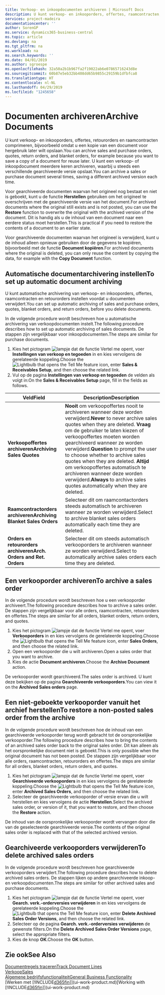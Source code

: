 ```yaml
---
title: Verkoop- en inkoopdocumenten archiveren | Microsoft Docs
description: U kunt verkoop- en inkooporders, offertes, raamcontracten, retourorders en raamcontracten archiveren en u kunt het gearchiveerde document gebruiken om het document waaruit het is gearchiveerd, opnieuw te maken.
services: project-madeira
documentationcenter: ''
author: SorenGP
ms.service: dynamics365-business-central
ms.topic: article
ms.devlang: na
ms.tgt_pltfrm: na
ms.workload: na
ms.search.keywords: ''
ms.date: 04/01/2019
ms.author: sgroespe
ms.openlocfilehash: 32a50a2b1b967fa2f19022ab6e07865716243d8e
ms.sourcegitcommit: 60b87e5eb32bb408dd65b9855c29159b1dfbfca8
ms.translationtype: HT
ms.contentlocale: nl-NL
ms.lasthandoff: 04/29/2019
ms.locfileid: "1245658"
---
```

# <a name="archive-documents"></a><span data-ttu-id="2faca-103">Documenten archiveren</span><span class="sxs-lookup"><span data-stu-id="2faca-103">Archive Documents</span></span>
<span data-ttu-id="2faca-104">U kunt verkoop- en inkooporders, offertes, retourorders en raamcontracten comprimeren, bijvoorbeeld omdat u een kopie van een document voor hergebruik later wilt opslaan.</span><span class="sxs-lookup"><span data-stu-id="2faca-104">You can archive sales and purchase orders, quotes, return orders, and blanket orders, for example because you want to save a copy of a document for reuse later.</span></span> <span data-ttu-id="2faca-105">U kunt een verkoop- of inkoopdocument meerdere keren archiveren, waarbij u steeds een verschillende gearchiveerde versie opslaat.</span><span class="sxs-lookup"><span data-stu-id="2faca-105">You can archive a sales or purchase document several times, saving a different archived version each time.</span></span>

<span data-ttu-id="2faca-106">Voor gearchiveerde documenten waarvan het origineel nog bestaat en niet is geboekt, kunt u de functie **Herstellen** gebruiken om het origineel te overschrijven met de gearchiveerde versie van het document.</span><span class="sxs-lookup"><span data-stu-id="2faca-106">For archived documents where the original still exists and is not posted, you can use the **Restore** function to overwrite the original with the archived version of the document.</span></span> <span data-ttu-id="2faca-107">Dit is handig als u de inhoud van een document naar een eerdere status moet herstellen.</span><span class="sxs-lookup"><span data-stu-id="2faca-107">This is practical if you need to restore the contents of a document to an earlier state.</span></span>

<span data-ttu-id="2faca-108">Voor gearchiveerde documenten waarvan het origineel is verwijderd, kunt u de inhoud alleen opnieuw gebruiken door de gegevens te kopiëren, bijvoorbeeld met de functie **Document kopiëren**.</span><span class="sxs-lookup"><span data-stu-id="2faca-108">For archived documents where the original is deleted, you can only reuse the content by copying the data, for example with the **Copy Document** function.</span></span>   

## <a name="to-set-up-automatic-document-archiving"></a><span data-ttu-id="2faca-109">Automatische documentarchivering instellen</span><span class="sxs-lookup"><span data-stu-id="2faca-109">To set up automatic document archiving</span></span>  
<span data-ttu-id="2faca-110">U kunt automatische archivering van verkoop- en inkooporders, offertes, raamcontracten en retourorders instellen voordat u documenten verwijdert.</span><span class="sxs-lookup"><span data-stu-id="2faca-110">You can set up automatic archiving of sales and purchase orders, quotes, blanket orders, and return orders, before you delete documents.</span></span>

<span data-ttu-id="2faca-111">In de volgende procedure wordt beschreven hoe u automatische archivering van verkoopdocumenten instelt.</span><span class="sxs-lookup"><span data-stu-id="2faca-111">The following procedure describes how to set up automatic archiving of sales documents.</span></span> <span data-ttu-id="2faca-112">De stappen zijn vergelijkbaar voor inkoopdocumenten.</span><span class="sxs-lookup"><span data-stu-id="2faca-112">The steps are similar for purchase documents.</span></span>
1.  <span data-ttu-id="2faca-113">Kies het pictogram ![lampje dat de functie Vertel me opent](media/ui-search/search_small.png "Vertel me wat u wilt doen"), voer **Instellingen van verkoop en tegoeden** in en kies vervolgens de gerelateerde koppeling.</span><span class="sxs-lookup"><span data-stu-id="2faca-113">Choose the ![Lightbulb that opens the Tell Me feature](media/ui-search/search_small.png "Tell me what you want to do") icon, enter **Sales & Receivables Setup**, and then choose the related link.</span></span>
2. <span data-ttu-id="2faca-114">Vul op de pagina **Instellingen van verkoop en tegoeden** de velden als volgt in:</span><span class="sxs-lookup"><span data-stu-id="2faca-114">On the **Sales & Receivables Setup** page, fill in the fields as follows.</span></span>

|<span data-ttu-id="2faca-115">Veld</span><span class="sxs-lookup"><span data-stu-id="2faca-115">Field</span></span>|<span data-ttu-id="2faca-116">Description</span><span class="sxs-lookup"><span data-stu-id="2faca-116">Description</span></span>|
|-----|-----------|
|<span data-ttu-id="2faca-117">**Verkoopoffertes archiveren**</span><span class="sxs-lookup"><span data-stu-id="2faca-117">**Archiving Sales Quotes**</span></span>|<span data-ttu-id="2faca-118">**Nooit** om verkoopoffertes nooit te archiveren wanneer deze worden verwijderd.</span><span class="sxs-lookup"><span data-stu-id="2faca-118">**Never** to never archive sales quotes when they are deleted.</span></span> <span data-ttu-id="2faca-119">**Vraag** om de gebruiker te laten kiezen of verkoopoffertes moeten worden gearchiveerd wanneer ze worden verwijderd.</span><span class="sxs-lookup"><span data-stu-id="2faca-119">**Question** to prompt the user to choose whether to archive sales quotes when they are deleted.</span></span> <span data-ttu-id="2faca-120">**Altijd** om verkoopoffertes automatisch te archiveren wanneer deze worden verwijderd.</span><span class="sxs-lookup"><span data-stu-id="2faca-120">**Always** to archive sales quotes automatically when they are deleted.</span></span>|
|<span data-ttu-id="2faca-121">**Raamcontractorders archiveren**</span><span class="sxs-lookup"><span data-stu-id="2faca-121">**Archiving Blanket Sales Orders**</span></span>|<span data-ttu-id="2faca-122">Selecteer dit om raamcontactorders steeds automatisch te archiveren wanneer ze worden verwijderd.</span><span class="sxs-lookup"><span data-stu-id="2faca-122">Select to archive blanket sales orders automatically each time they are deleted.</span></span>|
|<span data-ttu-id="2faca-123">**Orders en retourorders archiveren**</span><span class="sxs-lookup"><span data-stu-id="2faca-123">**Arch. Orders and Ret. Orders**</span></span>|<span data-ttu-id="2faca-124">Selecteer dit om steeds automatisch verkooporders te archiveren wanneer ze worden verwijderd.</span><span class="sxs-lookup"><span data-stu-id="2faca-124">Select to automatically archive sales orders each time they are deleted.</span></span>|

## <a name="to-archive-a-sales-order"></a><span data-ttu-id="2faca-125">Een verkooporder archiveren</span><span class="sxs-lookup"><span data-stu-id="2faca-125">To archive a sales order</span></span>
<span data-ttu-id="2faca-126">In de volgende procedure wordt beschreven hoe u een verkooporder archiveert.</span><span class="sxs-lookup"><span data-stu-id="2faca-126">The following procedure describes how to archive a sales order.</span></span> <span data-ttu-id="2faca-127">De stappen zijn vergelijkbaar voor alle orders, raamcontracten, retourorders en offertes.</span><span class="sxs-lookup"><span data-stu-id="2faca-127">The steps are similar for all orders, blanket orders, return orders, and quotes.</span></span>

1.  <span data-ttu-id="2faca-128">Kies het pictogram ![lampje dat de functie Vertel me opent](media/ui-search/search_small.png "Vertel me wat u wilt doen"), voer **Verkooporders** in en kies vervolgens de gerelateerde koppeling.</span><span class="sxs-lookup"><span data-stu-id="2faca-128">Choose the ![Lightbulb that opens the Tell Me feature](media/ui-search/search_small.png "Tell me what you want to do") icon, enter **Sales Orders**, and then choose the related link.</span></span>  
2.  <span data-ttu-id="2faca-129">Open een verkooporder die u wilt archiveren.</span><span class="sxs-lookup"><span data-stu-id="2faca-129">Open a sales order that you want to archive.</span></span>  
3.  <span data-ttu-id="2faca-130">Kies de actie **Document archiveren**.</span><span class="sxs-lookup"><span data-stu-id="2faca-130">Choose the **Archive Document** action.</span></span>

<span data-ttu-id="2faca-131">De verkooporder wordt gearchiveerd.</span><span class="sxs-lookup"><span data-stu-id="2faca-131">The sales order is archived.</span></span> <span data-ttu-id="2faca-132">U kunt deze bekijken op de pagina **Gearchiveerde verkooporders**.</span><span class="sxs-lookup"><span data-stu-id="2faca-132">You can view it on the **Archived Sales orders** page.</span></span>

## <a name="to-restore-a-non-posted-sales-order-from-the-archive"></a><span data-ttu-id="2faca-133">Een niet-geboekte verkooporder vanuit het archief herstellen</span><span class="sxs-lookup"><span data-stu-id="2faca-133">To restore a non-posted sales order from the archive</span></span>
<span data-ttu-id="2faca-134">In de volgende procedure wordt beschreven hoe de inhoud van een gearchiveerde verkooporder terug wordt gebracht tot de oorspronkelijke verkooporder.</span><span class="sxs-lookup"><span data-stu-id="2faca-134">The following procedure describes how to bring the contents of an archived sales order back to the original sales order.</span></span> <span data-ttu-id="2faca-135">Dit kan alleen als het oorspronkelijke document niet is geboekt.</span><span class="sxs-lookup"><span data-stu-id="2faca-135">This is only possible when the original document has not been posted.</span></span> <span data-ttu-id="2faca-136">De stappen zijn vergelijkbaar voor alle orders, raamcontracten, retourorders en offertes.</span><span class="sxs-lookup"><span data-stu-id="2faca-136">The steps are similar for all orders, blanket orders, return orders, and quotes.</span></span>

1. <span data-ttu-id="2faca-137">Kies het pictogram ![lampje dat de functie Vertel me opent](media/ui-search/search_small.png "Vertel me wat u wilt doen"), voer **Gearchiveerde verkooporders** in en kies vervolgens de gerelateerde koppeling.</span><span class="sxs-lookup"><span data-stu-id="2faca-137">Choose the ![Lightbulb that opens the Tell Me feature](media/ui-search/search_small.png "Tell me what you want to do") icon, enter **Archived Sales Orders**, and then choose the related link.</span></span>
2. <span data-ttu-id="2faca-138">Selecteer de gearchiveerde verkooporder of versie ervan die u wilt herstellen en kies vervolgens de actie **Herstellen**.</span><span class="sxs-lookup"><span data-stu-id="2faca-138">Select the archived sales order, or version of it, that you want to restore, and then choose the **Restore** action.</span></span>  

<span data-ttu-id="2faca-139">De inhoud van de oorspronkelijke verkooporder wordt vervangen door die van de geselecteerde gearchiveerde versie.</span><span class="sxs-lookup"><span data-stu-id="2faca-139">The contents of the original sales order is replaced with that of the selected archived version.</span></span>

## <a name="to-delete-archived-sales-orders"></a><span data-ttu-id="2faca-140">Gearchiveerde verkooporders verwijderen</span><span class="sxs-lookup"><span data-stu-id="2faca-140">To delete archived sales orders</span></span>
<span data-ttu-id="2faca-141">In de volgende procedure wordt beschreven hoe gearchiveerde verkooporders verwijdert.</span><span class="sxs-lookup"><span data-stu-id="2faca-141">The following procedure describes how to delete archived sales orders.</span></span> <span data-ttu-id="2faca-142">De stappen lijken op andere gearchiveerde inkoop- en verkoopdocumenten.</span><span class="sxs-lookup"><span data-stu-id="2faca-142">The steps are similar for other archived sales and purchase documents.</span></span>

1.  <span data-ttu-id="2faca-143">Kies het pictogram ![lampje dat de functie Vertel me opent](media/ui-search/search_small.png "Vertel me wat u wilt doen"), voer **Gearch. verk.-orderversies verwijderen** in en kies vervolgens de gerelateerde koppeling.</span><span class="sxs-lookup"><span data-stu-id="2faca-143">Choose the ![Lightbulb that opens the Tell Me feature](media/ui-search/search_small.png "Tell me what you want to do") icon, enter **Delete Archived Sales Order Versions**, and then choose the related link.</span></span>  
2.  <span data-ttu-id="2faca-144">Selecteer op de pagina **Gearch. verk.-orderversies verwijderen** de gewenste filters.</span><span class="sxs-lookup"><span data-stu-id="2faca-144">On the **Delete Archived Sales Order Versions** page, select the appropriate filters.</span></span>  
3.  <span data-ttu-id="2faca-145">Kies de knop **OK**.</span><span class="sxs-lookup"><span data-stu-id="2faca-145">Choose the **OK** button.</span></span>

## <a name="see-also"></a><span data-ttu-id="2faca-146">Zie ook</span><span class="sxs-lookup"><span data-stu-id="2faca-146">See Also</span></span>
[<span data-ttu-id="2faca-147">Documentregels traceren</span><span class="sxs-lookup"><span data-stu-id="2faca-147">Track Document Lines</span></span>](across-how-to-track-document-lines.md)  
[<span data-ttu-id="2faca-148">Verkoop</span><span class="sxs-lookup"><span data-stu-id="2faca-148">Sales</span></span>](sales-manage-sales.md)  
[<span data-ttu-id="2faca-149">Algemene bedrijfsfunctionaliteit</span><span class="sxs-lookup"><span data-stu-id="2faca-149">General Business Functionality</span></span>](ui-across-business-areas.md)  
<span data-ttu-id="2faca-150">[Werken met [!INCLUDE[d365fin](includes/d365fin_md.md)]](ui-work-product.md)</span><span class="sxs-lookup"><span data-stu-id="2faca-150">[Working with [!INCLUDE[d365fin](includes/d365fin_md.md)]](ui-work-product.md)</span></span>
